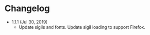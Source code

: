 # Changelog

 - 1.1.1 (Jul 30, 2019)
     * Update sigils and fonts. Update sigil loading to support Firefox.
